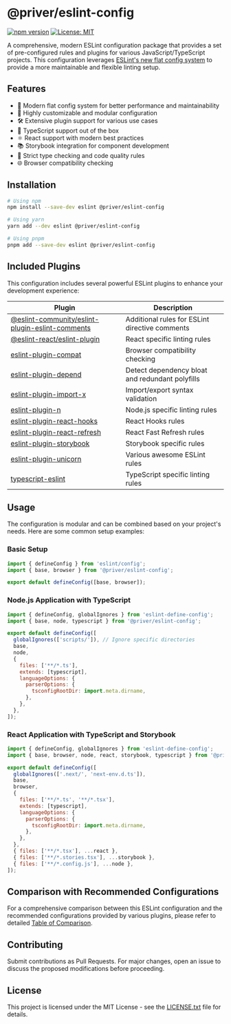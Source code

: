 # @priver/eslint-config

[![npm version](https://img.shields.io/npm/v/@priver/eslint-config.svg)](https://www.npmjs.com/package/@priver/eslint-config)
[![License: MIT](https://img.shields.io/badge/License-MIT-yellow.svg)](https://opensource.org/licenses/MIT)

A comprehensive, modern ESLint configuration package that provides a set of pre-configured rules and
plugins for various JavaScript/TypeScript projects. This configuration leverages
[ESLint's new flat config system](https://eslint.org/docs/latest/use/configure/configuration-files)
to provide a more maintainable and flexible linting setup.

## Features

- 🚀 Modern flat config system for better performance and maintainability
- 🔧 Highly customizable and modular configuration
- 🛠️ Extensive plugin support for various use cases
- 📝 TypeScript support out of the box
- ⚛️ React support with modern best practices
- 📚 Storybook integration for component development
- 🎯 Strict type checking and code quality rules
- 🌐 Browser compatibility checking

## Installation

```sh
# Using npm
npm install --save-dev eslint @priver/eslint-config

# Using yarn
yarn add --dev eslint @priver/eslint-config

# Using pnpm
pnpm add --save-dev eslint @priver/eslint-config
```

## Included Plugins

This configuration includes several powerful ESLint plugins to enhance your development experience:

| Plugin                                                                                                               | Description                                     |
| -------------------------------------------------------------------------------------------------------------------- | ----------------------------------------------- |
| [@eslint-community/eslint-plugin-eslint-comments](https://eslint-community.github.io/eslint-plugin-eslint-comments/) | Additional rules for ESLint directive comments  |
| [@eslint-react/eslint-plugin](https://eslint-react.xyz/)                                                             | React specific linting rules                    |
| [eslint-plugin-compat](https://github.com/amilajack/eslint-plugin-compat)                                            | Browser compatibility checking                  |
| [eslint-plugin-depend](https://github.com/es-tooling/eslint-plugin-depend)                                           | Detect dependency bloat and redundant polyfills |
| [eslint-plugin-import-x](https://github.com/un-ts/eslint-plugin-import-x)                                            | Import/export syntax validation                 |
| [eslint-plugin-n](https://github.com/eslint-community/eslint-plugin-n)                                               | Node.js specific linting rules                  |
| [eslint-plugin-react-hooks](https://reactjs.org/docs/hooks-rules.html)                                               | React Hooks rules                               |
| [eslint-plugin-react-refresh](https://github.com/ArnaudBarre/eslint-plugin-react-refresh)                            | React Fast Refresh rules                        |
| [eslint-plugin-storybook](https://github.com/storybookjs/eslint-plugin-storybook)                                    | Storybook specific rules                        |
| [eslint-plugin-unicorn](https://github.com/sindresorhus/eslint-plugin-unicorn)                                       | Various awesome ESLint rules                    |
| [typescript-eslint](https://typescript-eslint.io/)                                                                   | TypeScript specific linting rules               |

## Usage

The configuration is modular and can be combined based on your project's needs. Here are some common
setup examples:

### Basic Setup

```js
import { defineConfig } from 'eslint/config';
import { base, browser } from '@priver/eslint-config';

export default defineConfig([base, browser]);
```

### Node.js Application with TypeScript

```js
import { defineConfig, globalIgnores } from 'eslint-define-config';
import { base, node, typescript } from '@priver/eslint-config';

export default defineConfig([
  globalIgnores(['scripts/']), // Ignore specific directories
  base,
  node,
  {
    files: ['**/*.ts'],
    extends: [typescript],
    languageOptions: {
      parserOptions: {
        tsconfigRootDir: import.meta.dirname,
      },
    },
  },
]);
```

### React Application with TypeScript and Storybook

```js
import { defineConfig, globalIgnores } from 'eslint-define-config';
import { base, browser, node, react, storybook, typescript } from '@priver/eslint-config';

export default defineConfig([
  globalIgnores(['.next/', 'next-env.d.ts']),
  base,
  browser,
  {
    files: ['**/*.ts', '**/*.tsx'],
    extends: [typescript],
    languageOptions: {
      parserOptions: {
        tsconfigRootDir: import.meta.dirname,
      },
    },
  },
  { files: ['**/*.tsx'], ...react },
  { files: ['**/*.stories.tsx'], ...storybook },
  { files: ['**/*.config.js'], ...node },
]);
```

## Comparison with Recommended Configurations

For a comprehensive comparison between this ESLint configuration and the recommended configurations
provided by various plugins, please refer to detailed [Table of Comparison](TABLE_OF_COMPARISON.md).

## Contributing

Submit contributions as Pull Requests. For major changes, open an issue to discuss the proposed
modifications before proceeding.

## License

This project is licensed under the MIT License - see the [LICENSE.txt](LICENSE.txt) file for
details.
